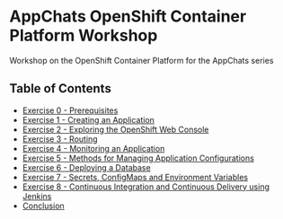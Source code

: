 AppChats OpenShift Container Platform Workshop
===============================================

Workshop on the OpenShift Container Platform for the AppChats series

## Table of Contents

* [Exercise 0 - Prerequisites](exercises/exercise0/README.md)
* [Exercise 1 - Creating an Application](exercises/exercise1/README.md)
* [Exercise 2 - Exploring the OpenShift Web Console](exercises/exercise2/README.md)
* [Exercise 3 - Routing](exercises/exercise3/README.md)
* [Exercise 4 - Monitoring an Application](exercises/exercise4/README.md)
* [Exercise 5 - Methods for Managing Application Configurations](exercises/exercise5/README.md)
* [Exercise 6 - Deploying a Database](exercises/exercise6/README.md)
* [Exercise 7 - Secrets, ConfigMaps and Environment Variables](exercises/exercise7/README.md)
* [Exercise 8 - Continuous Integration and Continuous Delivery using Jenkins](exercises/exercise8/README.md)
* [Conclusion](exercises/conclusion/README.md)
